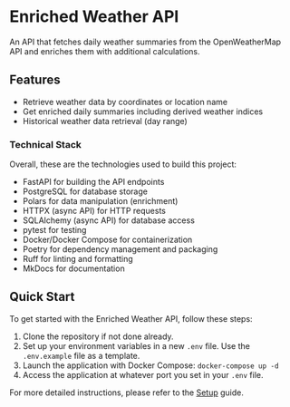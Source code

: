 # Enriched Weather API

An API that fetches daily weather summaries from the OpenWeatherMap API and enriches them with additional calculations.

## Features

- Retrieve weather data by coordinates or location name
- Get enriched daily summaries including derived weather indices
- Historical weather data retrieval (day range)

### Technical Stack

Overall, these are the technologies used to build this project:

- FastAPI for building the API endpoints
- PostgreSQL for database storage
- Polars for data manipulation (enrichment)
- HTTPX (async API) for HTTP requests
- SQLAlchemy (async API) for database access
- pytest for testing
- Docker/Docker Compose for containerization
- Poetry for dependency management and packaging
- Ruff for linting and formatting
- MkDocs for documentation

## Quick Start

To get started with the Enriched Weather API, follow these steps:

1. Clone the repository if not done already.
2. Set up your environment variables in a new `.env` file. Use the `.env.example` file as a template.
3. Launch the application with Docker Compose: `docker-compose up -d`
4. Access the application at whatever port you set in your `.env` file.

For more detailed instructions, please refer to the [Setup](docs/development/setup.md) guide.
